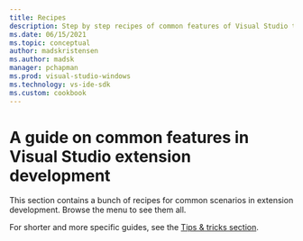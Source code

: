 ```yaml
---
title: Recipes
description: Step by step recipes of common features of Visual Studio to extend.
ms.date: 06/15/2021
ms.topic: conceptual
author: madskristensen
ms.author: madsk
manager: pchapman
ms.prod: visual-studio-windows
ms.technology: vs-ide-sdk
ms.custom: cookbook
---
```

# A guide on common features in Visual Studio extension development
This section contains a bunch of recipes for common scenarios in extension development. Browse the menu to see them all.

For shorter and more specific guides, see the [Tips & tricks section](../tips/files.md).

